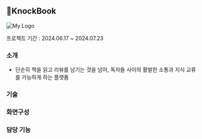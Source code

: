 ## 📖KnockBook
![My Logo](https://www.notion.so/Knock-Book-9c153a8502934b3bba6e1847496f261c?pvs=4#3d44dea177a34ec08729a243260cdab6)

<p>프로젝트 기간 : 2024.06.17 ~ 2024.07.23</p>

### 소개
- 단순히 책을 읽고 리뷰를 남기는 것을 넘어, 독자들 사이의 활발한 소통과 지식 교류를 가능하게 하는 플랫폼

### 기술

### 화면구성

### 담당 기능
